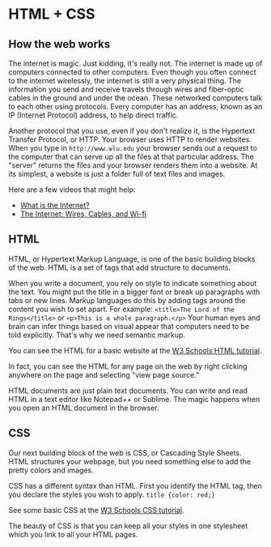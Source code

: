 # HTML + CSS

## How the web works

The internet is magic. Just kidding, it's really not. The internet is made up of computers connected to other computers. Even though you often connect to the internet wirelessly, the internet is still a very physical thing. The information you send and receive travels through wires and fiber-optic cables in the ground and under the ocean. These networked computers talk to each other using protocols. Every computer has an address, known as an IP \(Internet Protocol\) address, to help direct traffic.

Another protocol that you use, even if you don't realize it, is the Hypertext Transfer Protocol, or HTTP. Your browser uses HTTP to render websites. When you type in `http://www.wlu.edu` your browser sends out a request to the computer that can serve up all the files at that particular address. The "server" returns the files and your browser renders them into a website. At its simplest, a website is just a folder full of text files and images.

Here are a few videos that might help:

* [What is the Internet? ](https://www.youtube.com/watch?v=Dxcc6ycZ73M)
* [The Internet: Wires, Cables, and Wi-fi](https://www.youtube.com/watch?v=ZhEf7e4kopM)

## HTML

HTML, or Hypertext Markup Language, is one of the basic building blocks of the web. HTML is a set of tags that add structure to documents.

When you write a document, you rely on style to indicate something about the text. You might put the title in a bigger font or break up paragraphs with tabs or new lines. Markup languages do this by adding tags around the content you wish to set apart. For example: `<title>The Lord of the Rings</title>` or `<p>This is a whole paragraph.</p>` Your human eyes and brain can infer things based on visual appear that computers need to be told explicitly. That's why we need semantic markup.

You can see the HTML for a basic website at the [W3 Schools HTML tutorial](http://www.w3schools.com/html/).

In fact, you can see the HTML for any page on the web by right clicking anywhere on the page and selecting "view page source."

HTML documents are just plain text documents. You can write and read HTML in a text editor like Notepad++ or Sublime. The magic happens when you open an HTML document in the browser.

## CSS

Our next building block of the web is CSS, or Cascading Style Sheets. HTML structures your webpage, but you need something else to add the pretty colors and images.

CSS has a different syntax than HTML. First you identify the HTML tag, then you declare the styles you wish to apply. `title {color: red;}`

See some basic CSS at the [W3 Schools CSS tutorial](http://www.w3schools.com/css/default.asp).

The beauty of CSS is that you can keep all your styles in one stylesheet which you link to all your HTML pages.







